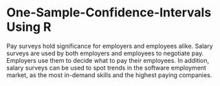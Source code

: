 # One-Sample-Confidence-Intervals Using R
Pay surveys hold significance for employers and employees alike. Salary surveys are used by both employers and employees to negotiate pay. Employers use them to decide what to pay their employees. In addition, salary surveys can be used to spot trends in the software employment market, as the most in-demand skills and the highest paying companies.
